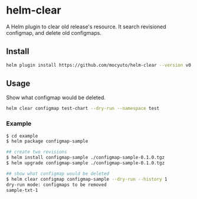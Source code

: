# helm-clear

A Helm plugin to clear old release's resource.
It search revisioned configmap, and delete old configmaps.

## Install

```bash
helm plugin install https://github.com/mocyuto/helm-clear --version v0.x.x
```

## Usage

Show what configmap would be deleted.

```bash
helm clear configmap test-chart --dry-run --namespace test
```

### Example

```bash
$ cd example
$ helm package configmap-sample

## create two revisions
$ helm install configmap-sample ./configmap-sample-0.1.0.tgz
$ helm upgrade configmap-sample ./configmap-sample-0.1.0.tgz

## show what configmap would be deleted
$ helm clear configmap configmap-sample --dry-run --history 1
dry-run mode: configmaps to be removed
sample-txt-1
```
